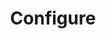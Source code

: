 ---
layout: layout.pug
navigationTitle: Configure
excerpt: 
title: Configure
menuWeight: 2
model: /services/kafka/data.yml
render: mustache
featureMaturity:
---